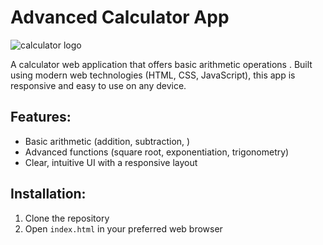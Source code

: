 # Advanced Calculator App
![calculator logo](https://ibb.co/3ydCLkb)

A calculator web application that offers   basic arithmetic operations . Built using modern web technologies (HTML, CSS, JavaScript), this app is responsive and easy to use on any device.

## Features:
- Basic arithmetic (addition, subtraction, )
- Advanced functions (square root, exponentiation, trigonometry)
- Clear, intuitive UI with a responsive layout

## Installation:
1. Clone the repository
2. Open `index.html` in your preferred web browser

